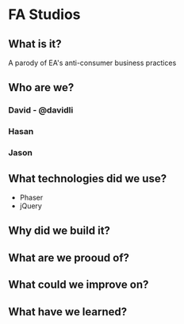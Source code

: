 # FA Studios


## What is it?
A parody of EA's anti-consumer business practices


## Who are we?
### David - @davidli
<!--- Add Description --->

### Hasan
<!--- Add Description --->

### Jason
<!--- Add Description --->


## What technologies did we use?
* Phaser
* jQuery


## Why did we build it?


## What are we prooud of?


## What could we improve on?


## What have we learned?
